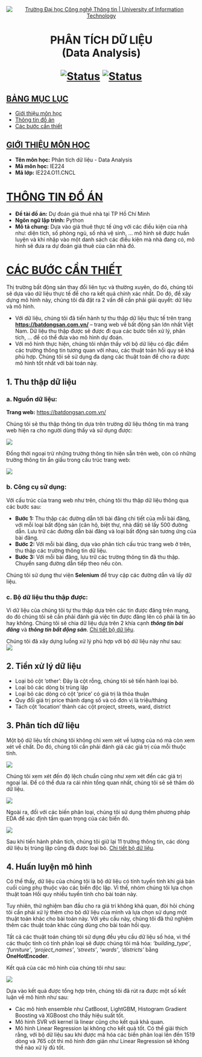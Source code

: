 <a id="top"></a>

<!-- Banner -->
<p align="center">
  <a href="https://www.uit.edu.vn/" title="Trường Đại học Công nghệ Thông tin" style="border: none;">
    <img src="https://i.imgur.com/WmMnSRt.png" alt="Trường Đại học Công nghệ Thông tin | University of Information Technology">
  </a>
</p>

<h1 align="center"><b>PHÂN TÍCH DỮ LIỆU<br>(Data Analysis)</b></h>

[![Status](https://img.shields.io/badge/status-done-blue?style=flat-square)](https://github.com/DoThiThuTrang/House-Rent-Prediction)
[![Status](https://img.shields.io/badge/language-python-blue?style=flat-square)](https://github.com/DoThiThuTrang/House-Rent-Prediction)

## [BẢNG MỤC LỤC](#top)
* [Giới thiệu môn học](#giới-thiệu-môn-học)
* [Thông tin đồ án](#thông-tin-đồ-án)
* [Các bước cần thiết](#các-bước-cần-thiết)
  
## [GIỚI THIỆU MÔN HỌC](#top)
* **Tên môn học:** Phân tích dữ liệu - Data Analysis
* **Mã môn học:** IE224
* **Mã lớp:** IE224.O11.CNCL

# [THÔNG TIN ĐỒ ÁN](#top)
* **Đề tài đồ án:** Dự đoán giá thuê nhà tại TP Hồ Chí Minh 
* **Ngôn ngữ lập trình:** Python
* **Mô tả chung:** Dựa vào giá thuê thực tế ứng với các điều kiện của nhà như: diện tích, số phòng ngủ, số nhà vệ sinh, … mô hình sẽ được huấn luyện và khi nhập vào một danh sách các điều kiện mà nhà đang có, mô hình sẽ đưa ra dự đoán giá thuê của căn nhà đó.

# [CÁC BƯỚC CẦN THIẾT](#top)
Thị trường bất động sản thay đổi liên tục và thường xuyên, do đó, chúng tôi sẽ dựa vào dữ liệu thực tế để cho ra kết quả chính xác nhất. Do đó, để xây dựng mô hình này, chúng tôi đã đặt ra 2 vấn đề cần phải giải quyết: dữ liệu và mô hình. 
* Với dữ liệu, chúng tôi đã tiến hành tự thu thập dữ liệu thực tế trên trang **https://batdongsan.com.vn/** – trang web về bất động sản lớn nhất Việt Nam. Dữ liệu thu thập được sẽ được đi qua các bước tiền xử lý, phân tích, … để có thể đưa vào mô hình dự đoán. 
* Với mô hình thực hiện, chúng tôi nhận thấy với bộ dữ liệu có đặc điểm các trường thông tin tương quan với nhau, các thuật toán hồi quy sẽ khá phù hợp. Chúng tôi sẽ sử dụng đa dạng các thuật toán để cho ra được mô hình tốt nhất với bài toán này. 


## 1. Thu thập dữ liệu 
### a. Nguồn dữ liệu: 
**Trang web:** https://batdongsan.com.vn/

Chúng tôi sẽ thu thập thông tin dựa trên trường dữ liệu thông tin mà trang web hiện ra cho người dùng thấy và sử dụng được: 

<img src='./Images/Website structure.png'>

Đồng thời ngoại trừ những trường thông tin hiện sẵn trên web, còn có những trường thông tin ẩn giấu trong cấu trúc trang web:

<img src='./Images/Website structure (2).png'>

### b. Công cụ sử dụng:

Với cấu trúc của trang web như trên, chúng tôi thu thập dữ liệu thông qua các bước sau:
*	**Bước 1:** Thu thập các đường dẫn tới bài đăng chi tiết của mỗi bài đăng, với mỗi loại bất động sản (căn hộ, biệt thự, nhà đất) sẽ lấy 500 đường dẫn. Lưu trữ các đường dẫn bài đăng và loại bất động sản tương ứng của bài đăng.
*	**Bước 2:** Với mỗi bài đăng, dựa vào phân tích cấu trúc trang web ở trên, thu thập các trường thông tin dữ liệu. 
*	**Bước 3:** Với mỗi bài đăng, lưu trữ các trường thông tin đã thu thập. Chuyển sang đường dẫn tiếp theo nếu còn.

Chúng tôi sử dụng thư viện **Selenium** để truy cập các đường dẫn và lấy dữ liệu.
### c. Bộ dữ liệu thu thập được:
Vì dữ liệu của chúng tôi tự thu thập dựa trên các tin được đăng trên mạng, do đó chúng tôi sẽ cần phải đánh giá việc tin được đăng lên có phải là tin ảo hay không. Chúng tôi sẽ chia dữ liệu dựa trên 2 khía cạnh ***thông tin bài đăng*** và ***thông tin bất động sản***. [Chi tiết bộ dữ liệu](./Crawl%20Data/Mô%20tả%20Dataset.docx).
  
Chúng tôi đã xây dựng luồng xử lý phù hợp với bộ dữ liệu này như sau:  
<img src='./Images/Flow chart.png'>

## 2. Tiền xử lý dữ liệu 
* Loại bỏ cột ‘other’: Đây là cột rỗng, chúng tôi sẽ tiến hành loại bỏ.
* Loại bỏ các dòng bị trùng lặp
* Loại bỏ các dòng có cột ‘price’ có giá trị là thỏa thuận
*	Quy đổi giá trị price thành dạng số và có đơn vị là triệu/tháng
*	Tách cột ‘location’ thành các cột project, streets, ward, district

## 3. Phân tích dữ liệu

Một bộ dữ liệu tốt chúng tôi không chỉ xem xét về lượng của nó mà còn xem xét về chất. Do đó, chúng tôi cần phải đánh giá các giá trị của mỗi thuộc tính. 

<img src='./Images/Data analysis.png'>

Chúng tôi xem xét đến độ lệch chuẩn cũng như xem xét đến các giá trị ngoại lai. Để có thể đưa ra cái nhìn tổng quan nhất, chúng tôi sẽ sẽ thăm dò dữ liệu. 

<img src='./Images/Data result.png'>

Ngoài ra, đối với các biến phân loại, chúng tôi sử dụng thêm phương pháp EDA để xác định tầm quan trọng của các biến đó. 

<img src='./Images/Data analysis (2).png'>

Sau khi tiến hành phân tích, chúng tôi giữ lại 11 trường thông tin, các dòng dữ liệu bị trùng lặp cũng đã được loại bỏ. [Chi tiết bộ dữ liệu](./Data/final_data.csv).

## 4. Huấn luyện mô hình 
Có thể thấy, dữ liệu của chúng tôi là bộ dữ liệu có tính tuyến tính khi giá bán cuối cùng phụ thuộc vào các biến độc lập. Vì thế, nhóm chúng tôi lựa chọn thuật toán Hồi quy nhiều tuyến tính cho bài toán này. 

Tuy nhiên, thử nghiệm ban đầu cho ra giá tri không khả quan, đòi hỏi chúng tôi cần phải xử lý thêm cho bô dữ liệu của mình và lựa chọn sử dụng một thuật toán khác cho bài toán này. Với yêu cầu này, chúng tôi đã thử nghiệm thêm các thuật toán khác cũng dùng cho bài toán hồi quy. 

Tất cả các thuật toán chúng tôi sử dụng đều yêu cầu dữ liệu số hóa, vì thế các thuộc tính có tính phân loại sẽ được chúng tôi mã hóa: *‘building_type’*, *‘furniture’*, *‘project_names’*, *‘streets’*, *‘wards’*, *‘districts’* bằng **OneHotEncoder**. 

Kết quả của các mô hình của chúng tôi như sau:

<img src='./Images/Data result (2).png'>

Dựa vào kết quả được tổng hợp trên, chúng tôi đã rút ra được một số kết luận về mô hình như sau: 
*	Các mô hình ensemble như CatBoost, LightGBM, Histogram Gradient Boosting và XGBoost cho thấy hiệu suất tốt.
*	Mô hình SVR với kernel là linear cũng cho kết quả khả quan.
*	Mô hình Linear Regression lại không cho kết quả tốt. Có thể giải thích rằng, với bộ dữ liệu sau khi được mã hóa các biến phân loại lên đến 1519 dòng và 765 cột thì mô hình đơn giản như Linear Regression sẽ không thể nào xử lý đủ tốt. 



